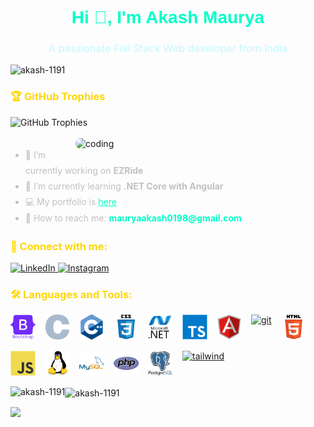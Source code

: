<!-- <img src="https://github.com/akash-1191/akash-1191/blob/main/imageGitpro.png" alt="logo" /> -->

<h1 align="center" style="color:#00FFC6; font-family:sans-serif;">Hi 👋, I'm Akash Maurya</h1>
<h3 align="center" style="color:#C3F8FF; font-weight:normal;">A passionate Full Stack Web developer from India</h3>

<p align="left">
  <img src="https://komarev.com/ghpvc/?username=akash-1191&label=Profile%20views&color=00FFC6&style=flat" alt="akash-1191" />
</p>

<h3 style="color:#FFD700;">🏆 GitHub Trophies</h3>
<div style="display: flex; flex-wrap: wrap; gap: 10px;">
  <img 
    src="https://github-profile-trophy.vercel.app/?username=akash-1191&theme=algolia&no-frame=true&margin-w=10" 
    alt="GitHub Trophies"
    style="max-width: 100%;" 
  />
</div>
</br>
<img src="https://user-images.githubusercontent.com/74038190/219923809-b86dc415-a0c2-4a38-bc88-ad6cf06395a8.gif"  alt="coding" align="right" width="400" style="background-color:rgba(255, 255, 255, 0.05); border-radius: 10px; margin-left: 20px;" />

<ul style="color:#C0C0C0; line-height: 1.8;">
  <li>🔭 I’m currently working on <strong>EZRide</strong></li>
  <li>🌱 I’m currently learning <strong>.NET Core with Angular</strong></li>
  <li>💻 My portfolio is <a href="http://am-portfolio-1191.great-site.net/" target="_blank" style="color:#00FFC6">here</a></li>
  <li>📧 How to reach me: <strong style="color:#00FFC6">mauryaakash0198@gmail.com</strong></li>
  
</ul>

<h3 style="color:#FFD700;">🔎 Connect with me:</h3>
<p align="left">
  <a href="https://linkedin.com/in/akash maurya" target="_blank">
    <img src="https://raw.githubusercontent.com/rahuldkjain/github-profile-readme-generator/master/src/images/icons/Social/linked-in-alt.svg" alt="LinkedIn" height="30" width="40" />
  </a>
  <a href="https://www.instagram.com/maurya_akash_1191/" target="_blank">
    <img src="https://raw.githubusercontent.com/rahuldkjain/github-profile-readme-generator/master/src/images/icons/Social/instagram.svg" alt="Instagram" height="30" width="40" />
  </a>
</p>

<h3 style="color:#FFD700;">🛠️ Languages and Tools:</h3>
<p align="left" style="display: flex; flex-wrap: wrap; gap: 15px;">
  <a href="https://getbootstrap.com" target="_blank"><img src="https://raw.githubusercontent.com/devicons/devicon/master/icons/bootstrap/bootstrap-plain-wordmark.svg" alt="bootstrap" width="40" height="40" /></a>
  <a href="https://www.cprogramming.com/" target="_blank"><img src="https://raw.githubusercontent.com/devicons/devicon/master/icons/c/c-original.svg" alt="c" width="40" height="40" /></a>
  <a href="https://www.w3schools.com/cpp/" target="_blank"><img src="https://raw.githubusercontent.com/devicons/devicon/master/icons/cplusplus/cplusplus-original.svg" alt="cplusplus" width="40" height="40" /></a>
  <a href="https://www.w3schools.com/css/" target="_blank"><img src="https://raw.githubusercontent.com/devicons/devicon/master/icons/css3/css3-original-wordmark.svg" alt="css3" width="40" height="40" /></a>
  <a href="https://dotnet.microsoft.com/" target="_blank"><img src="https://raw.githubusercontent.com/devicons/devicon/master/icons/dot-net/dot-net-original-wordmark.svg" alt="dotnet" width="40" height="40" /></a>
  <a href="https://www.typescriptlang.org/" target="_blank"><img src="https://raw.githubusercontent.com/devicons/devicon/master/icons/typescript/typescript-original.svg" alt="typescript" width="40" height="40" /></a>
  <a href="https://angular.io/" target="_blank"><img src="https://raw.githubusercontent.com/devicons/devicon/master/icons/angularjs/angularjs-original.svg" alt="angular" width="40" height="40" /></a>
  <a href="https://git-scm.com/" target="_blank"><img src="https://www.vectorlogo.zone/logos/git-scm/git-scm-icon.svg" alt="git" width="40" height="40" /></a>
  <a href="https://www.w3.org/html/" target="_blank"><img src="https://raw.githubusercontent.com/devicons/devicon/master/icons/html5/html5-original-wordmark.svg" alt="html5" width="40" height="40" /></a>
  <a href="https://developer.mozilla.org/en-US/docs/Web/JavaScript" target="_blank"><img src="https://raw.githubusercontent.com/devicons/devicon/master/icons/javascript/javascript-original.svg" alt="javascript" width="40" height="40" /></a>
  <a href="https://www.linux.org/" target="_blank"><img src="https://raw.githubusercontent.com/devicons/devicon/master/icons/linux/linux-original.svg" alt="linux" width="40" height="40" /></a>
  <a href="https://www.mysql.com/" target="_blank"><img src="https://raw.githubusercontent.com/devicons/devicon/master/icons/mysql/mysql-original-wordmark.svg" alt="mysql" width="40" height="40" /></a>
  <a href="https://www.php.net" target="_blank"><img src="https://raw.githubusercontent.com/devicons/devicon/master/icons/php/php-original.svg" alt="php" width="40" height="40" /></a>
  <a href="https://www.postgresql.org" target="_blank"><img src="https://raw.githubusercontent.com/devicons/devicon/master/icons/postgresql/postgresql-original-wordmark.svg" alt="postgresql" width="40" height="40" /></a>
  <a href="https://tailwindcss.com/" target="_blank"><img src="https://www.vectorlogo.zone/logos/tailwindcss/tailwindcss-icon.svg" alt="tailwind" width="40" height="40" /></a>
</p>

<p>
  <img align="left" src="https://github-readme-stats.vercel.app/api/top-langs?username=akash-1191&show_icons=true&locale=en&layout=compact&theme=tokyonight" alt="akash-1191" />
</p>
<p>
  <img align="center" src="https://github-readme-stats.vercel.app/api?username=akash-1191&show_icons=true&locale=en&theme=tokyonight" alt="akash-1191" />
</p>
<p>
  <img src="https://github-profile-summary-cards.vercel.app/api/cards/profile-details?username=akash-1191&theme=tokyonight" />
</p>


